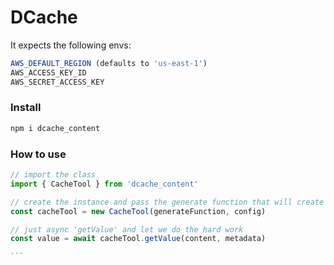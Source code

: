 # DCache 

It expects the following envs:

```js
AWS_DEFAULT_REGION (defaults to 'us-east-1')
AWS_ACCESS_KEY_ID
AWS_SECRET_ACCESS_KEY
```

### Install
```js
npm i dcache_content
```

### How to use

````js
// import the class
import { CacheTool } from 'dcache_content'

// create the instance and pass the generate function that will create the cache record
const cacheTool = new CacheTool(generateFunction, config)

// just async 'getValue' and let we do the hard work
const value = await cacheTool.getValue(content, metadata)

```
